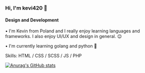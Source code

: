 ### Hi, I'm kevi420 👋
#### Design and Development

• I'm Kevin from Poland and I really enjoy learning languages and frameworks. I also enjoy UI/UX and design in general. 😉

• I'm currently learning golang and python 👀

Skills: HTML / CSS / SCSS / JS / PHP

[![Anurag's GitHub stats](https://github-readme-stats.vercel.app/api?username=keVi420)](https://github.com/anuraghazra/github-readme-stats)

